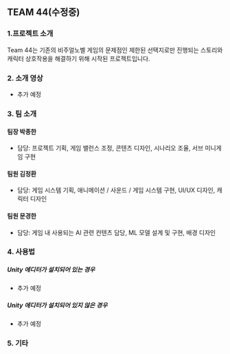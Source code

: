## TEAM 44(수정중)

### 1.프로젝트 소개

Team 44는 기존의 비주얼노벨 게임의 문제점인 제한된 선택지로만 진행되는 스토리와 캐릭터 상호작용을 해결하기 위해 시작된 프로젝트입니다.



### 2. 소개 영상

- 추가 예정



### 3. 팀 소개

#### 팀장 박종한

- 담당: 프로젝트 기획, 게임 밸런스 조정, 콘텐츠 디자인, 시나리오 조율, 서브 미니게임 구현

#### 팀원 김정환

- 담당: 게임 시스템 기획, 애니메이션 / 사운드 / 게임 시스템 구현, UI/UX 디자인, 캐릭터 디자인

#### 팀원 문경한

- 담당: 게임 내 사용되는 AI 관련 컨텐츠 담당, ML 모델 설계 및 구현, 배경 디자인



### 4. 사용법

##### Unity 에디터가 설치되어 있는 경우

- 추가 예정

##### Unity 에디터가 설치되어 있지 않은 경우

- 추가 예정



### 5. 기타
